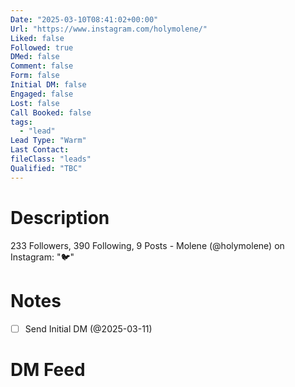 ```yaml
---
Date: "2025-03-10T08:41:02+00:00"
Url: "https://www.instagram.com/holymolene/"
Liked: false
Followed: true
DMed: false
Comment: false
Form: false
Initial DM: false
Engaged: false
Lost: false
Call Booked: false
tags:
  - "lead"
Lead Type: "Warm"
Last Contact:
fileClass: "leads"
Qualified: "TBC"
---
```

# Description
233 Followers, 390 Following, 9 Posts - Molene (@holymolene) on Instagram: "🐦"
# Notes
- [ ] Send Initial DM (@2025-03-11)
# DM Feed